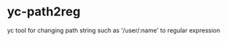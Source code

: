 yc-path2reg
===========

yc tool for changing path string such as '/user/:name' to regular expression
